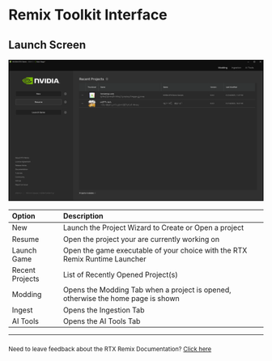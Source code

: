 # Remix Toolkit Interface

## Launch Screen

![Launch Screen](../data/images/remix-launcher-001.png)

| Option	          | Description                                                                      |
|:-----------------|:---------------------------------------------------------------------------------|
| New	             | Launch the Project Wizard to Create or Open a project                            |
| Resume	          | Open the project your are currently working on                                   |
| Launch Game	     | Open the game executable of your choice with the RTX Remix Runtime Launcher      |
| Recent Projects	 | List of Recently Opened Project(s)                                               |
| Modding	         | Opens the Modding Tab when a project is opened, otherwise the home page is shown |
| Ingest	          | Opens the Ingestion Tab                                                          |
| AI Tools	        | Opens the AI Tools Tab                                                           |

***
<sub> Need to leave feedback about the RTX Remix Documentation?  [Click here](https://github.com/NVIDIAGameWorks/rtx-remix/issues/new?assignees=nvdamien&labels=documentation%2Cfeedback%2Ctriage&projects=&template=documentation_feedback.yml&title=%5BDocumentation+feedback%5D%3A+) <sub>
